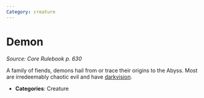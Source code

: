 ```yaml
---
Category: creature
---
```

# Demon  
*Source: Core Rulebook p. 630*  

A family of fiends, demons hail from or trace their origins to the Abyss. Most are irredeemably chaotic evil and have [darkvision](../abilities/darkvision.md).

- **Categories**: Creature